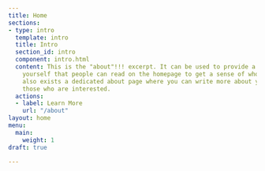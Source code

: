 ```yaml
---
title: Home
sections:
- type: intro
  template: intro
  title: Intro
  section_id: intro
  component: intro.html
  content: This is the "about"!!! excerpt. It can be used to provide a paragraph about
    yourself that people can read on the homepage to get a sense of who you are. There
    also exists a dedicated about page where you can write more about yourself for
    those who are interested.
  actions:
  - label: Learn More
    url: "/about"
layout: home
menu:
  main:
    weight: 1
draft: true

---
```

